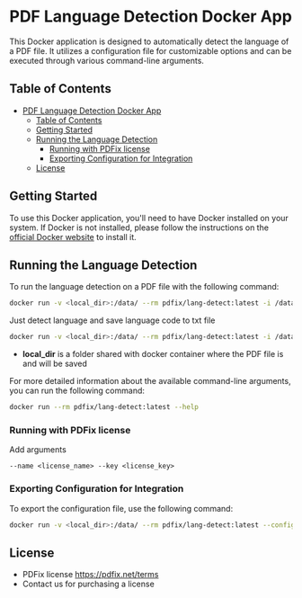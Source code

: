 # PDF Language Detection Docker App

This Docker application is designed to automatically detect the language of a PDF file. It utilizes a configuration file for customizable options and can be executed through various command-line arguments.

## Table of Contents

- [PDF Language Detection Docker App](#pdf-language-detection-docker-app)
  - [Table of Contents](#table-of-contents)
  - [Getting Started](#getting-started)
  - [Running the Language Detection](#running-the-language-detection)
    - [Running with PDFix license](#running-with-pdfix-license)
    - [Exporting Configuration for Integration](#exporting-configuration-for-integration)
  - [License](#license)

## Getting Started

To use this Docker application, you'll need to have Docker installed on your system. If Docker is not installed, please follow the instructions on the [official Docker website](https://docs.docker.com/get-docker/) to install it.


## Running the Language Detection

To run the language detection on a PDF file with the following command:
```bash
docker run -v <local_dir>:/data/ --rm pdfix/lang-detect:latest -i /data/<example.pdf> -o /data/out.pdf
```

Just detect language and save language code to txt file
```bash
docker run -v <local_dir>:/data/ --rm pdfix/lang-detect:latest -i /data/<example.pdf> -o /data/out.txt
```

- __local_dir__ is a folder shared with docker container where the PDF file is and will be saved

For more detailed information about the available command-line arguments, you can run the following command:

```bash
docker run --rm pdfix/lang-detect:latest --help
```

### Running with PDFix license

Add arguments
```
--name <license_name> --key <license_key>
```

### Exporting Configuration for Integration
To export the configuration file, use the following command:
```bash
docker run -v <local_dir>:/data/ --rm pdfix/lang-detect:latest --config /data/
```

## License
- PDFix license https://pdfix.net/terms
- Contact us for purchasing a license 